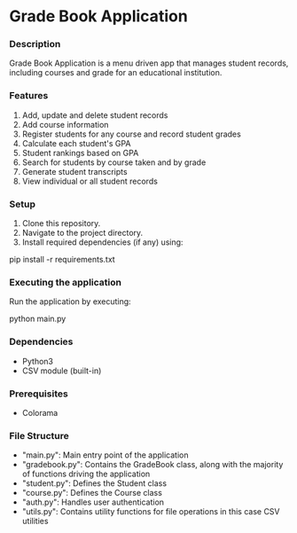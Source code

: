 # Grade Book Application

### Description
Grade Book Application is a menu driven app that manages student records, including courses and grade for an educational institution.

### Features
1. Add, update and delete student records
2. Add course information
3. Register students for any course and record student grades
4. Calculate each student's GPA
5. Student rankings based on GPA
6. Search for students by course taken and by grade
7. Generate student transcripts
8. View individual or all student records


### Setup
1. Clone this repository.
2. Navigate to the project directory.
3. Install required dependencies (if any) using:

pip install -r requirements.txt


### Executing the application
Run the application by executing:

python main.py


### Dependencies
- Python3
- CSV module (built-in)


### Prerequisites
- Colorama


### File Structure
- "main.py": Main entry point of the application
- "gradebook.py": Contains the GradeBook class, along with the majority of functions driving the application
- "student.py": Defines the Student class
- "course.py": Defines the Course class
- "auth.py": Handles user authentication
- "utils.py": Contains utility functions for file operations in this case CSV utilities